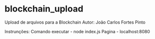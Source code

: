 # blockchain_upload
Upload de arquivos para a Blockchain
Autor: João Carlos Fortes Pinto

Instrunções:
Comando executar - node index.js
Pagina - localhost:8080

